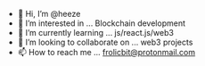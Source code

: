 - 👋 Hi, I’m @heeze
- 👀 I’m interested in ... Blockchain development
- 🌱 I’m currently learning ... js/react.js/web3
- 💞️ I’m looking to collaborate on ... web3 projects 
- 📫 How to reach me ... frolicbit@protonmail.com

<!---
heeze/heeze is a ✨ special ✨ repository because its `README.md` (this file) appears on your GitHub profile.
You can click the Preview link to take a look at your changes.
--->
